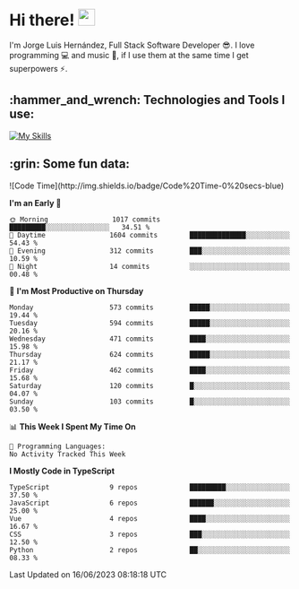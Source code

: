 <h1 align="left">
 <abc>
  <br>Hi there! <img src="https://user-images.githubusercontent.com/42378118/110234147-e3259600-7f4e-11eb-95be-0c4047144dea.gif" width="30"><br>
 </abc>
</h1>

I'm Jorge Luis Hernández, Full Stack Software Developer :sunglasses:. I love programming :computer: and music :musical_score:, if I use them at the same time I get superpowers :zap:. 


<h2 align="left">:hammer_and_wrench: Technologies and Tools I use:</h2>

[![My Skills](https://skillicons.dev/icons?i=js,ts,html,css,py,vue,react,next,nest,postgres,mysql)](https://skillicons.dev)

<h2 align="left">:grin: Some fun data:</h2>
<!--START_SECTION:waka-->
![Code Time](http://img.shields.io/badge/Code%20Time-0%20secs-blue)

**I'm an Early 🐤** 

```text
🌞 Morning                1017 commits        █████████░░░░░░░░░░░░░░░░   34.51 % 
🌆 Daytime                1604 commits        ██████████████░░░░░░░░░░░   54.43 % 
🌃 Evening                312 commits         ███░░░░░░░░░░░░░░░░░░░░░░   10.59 % 
🌙 Night                  14 commits          ░░░░░░░░░░░░░░░░░░░░░░░░░   00.48 % 
```
📅 **I'm Most Productive on Thursday** 

```text
Monday                   573 commits         █████░░░░░░░░░░░░░░░░░░░░   19.44 % 
Tuesday                  594 commits         █████░░░░░░░░░░░░░░░░░░░░   20.16 % 
Wednesday                471 commits         ████░░░░░░░░░░░░░░░░░░░░░   15.98 % 
Thursday                 624 commits         █████░░░░░░░░░░░░░░░░░░░░   21.17 % 
Friday                   462 commits         ████░░░░░░░░░░░░░░░░░░░░░   15.68 % 
Saturday                 120 commits         █░░░░░░░░░░░░░░░░░░░░░░░░   04.07 % 
Sunday                   103 commits         █░░░░░░░░░░░░░░░░░░░░░░░░   03.50 % 
```


📊 **This Week I Spent My Time On** 

```text
💬 Programming Languages: 
No Activity Tracked This Week
```

**I Mostly Code in TypeScript** 

```text
TypeScript               9 repos             █████████░░░░░░░░░░░░░░░░   37.50 % 
JavaScript               6 repos             ██████░░░░░░░░░░░░░░░░░░░   25.00 % 
Vue                      4 repos             ████░░░░░░░░░░░░░░░░░░░░░   16.67 % 
CSS                      3 repos             ███░░░░░░░░░░░░░░░░░░░░░░   12.50 % 
Python                   2 repos             ██░░░░░░░░░░░░░░░░░░░░░░░   08.33 % 
```




 Last Updated on 16/06/2023 08:18:18 UTC
<!--END_SECTION:waka-->
